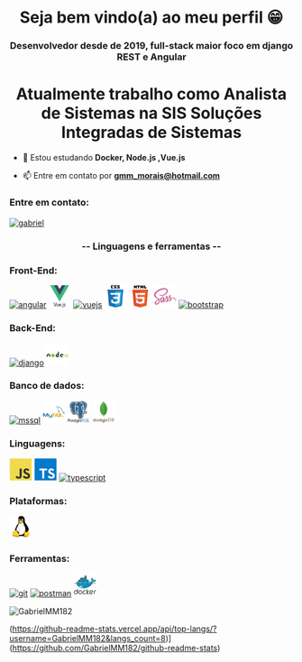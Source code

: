 <h1 align="center">Seja bem vindo(a) ao meu perfil 😁</h1>
<h3 align="center">Desenvolvedor desde de 2019, full-stack maior foco em django REST e Angular</h3>
<h1 align="center">Atualmente trabalho como Analista de Sistemas na SIS Soluções Integradas de Sistemas </h1>

- 🌱 Estou estudando **Docker, Node.js ,Vue.js**

- 📫 Entre em contato por **gmm_morais@hotmail.com**


<h3 align="left">Entre em contato:</h3>
<p align="left">
<a href="https://www.linkedin.com/in/gabriel-morais-552052174/" target="blank"><img align="center" src="https://raw.githubusercontent.com/rahuldkjain/github-profile-readme-generator/master/src/images/icons/Social/linked-in-alt.svg" alt="gabriel" height="30" width="40" /></a>
</p>

<h3 align="center"> -- Linguagens e ferramentas -- </h3>
<h3 align="left">Front-End:</h3>
<p align="left">
<a href="https://angular.io" target="_blank"> <img src="https://upload.wikimedia.org/wikipedia/commons/thumb/c/cf/Angular_full_color_logo.svg/2048px-Angular_full_color_logo.svg.png" alt="angular" width="40" height="40"/></a>
<a href="https://vuejs.org/" target="_blank"><img src="https://raw.githubusercontent.com/devicons/devicon/master/icons/vuejs/vuejs-original-wordmark.svg" alt="vuejs" width="40" height="40"/></a>
<a href="https://ionicframework.com/" target="_blank"><img src="https://cdn.jsdelivr.net/gh/devicons/devicon/icons/ionic/ionic-original.svg" alt="vuejs" width="40" height="40"/></a>
<a href="https://www.w3schools.com/css/" target="_blank"> <img src="https://raw.githubusercontent.com/devicons/devicon/master/icons/css3/css3-original-wordmark.svg" alt="css3" width="40" height="40"/></a>
<a href="https://www.w3.org/html/" target="_blank"><img src="https://raw.githubusercontent.com/devicons/devicon/master/icons/html5/html5-original-wordmark.svg" alt="html5" width="40" height="40"/></a>
<a href="https://sass-lang.com" target="_blank"><img src="https://raw.githubusercontent.com/devicons/devicon/master/icons/sass/sass-original.svg" alt="sass" width="40" height="40"/></a>
<a href="https://getbootstrap.com/" target="_blank"><img src="https://cdn.jsdelivr.net/gh/devicons/devicon/icons/bootstrap/bootstrap-plain.svg" alt="bootstrap" width="40" height="40"/></a>

</p>
<h3 align="left">Back-End:</h3>
<p align="left">
<a href="https://www.django-rest-framework.org/" target="_blank"><img src="https://cdn.jsdelivr.net/gh/devicons/devicon/icons/django/django-original.svg" alt="django" width="40" height="40"/></a>
<a href="https://nodejs.org" target="_blank"><img src="https://raw.githubusercontent.com/devicons/devicon/master/icons/nodejs/nodejs-original-wordmark.svg" alt="nodejs" width="40" height="40"/></a>
</p>
<h3 align="left">Banco de dados:</h3>
<p align="left">
<a href="https://www.microsoft.com/en-us/sql-server" target="_blank"><img src="https://www.svgrepo.com/show/303229/microsoft-sql-server-logo.svg" alt="mssql" width="40" height="40"/></a>
<a href="https://www.mysql.com/" target="_blank"><img src="https://raw.githubusercontent.com/devicons/devicon/master/icons/mysql/mysql-original-wordmark.svg" alt="mysql" width="40" height="40"/></a>
<a href="https://www.postgresql.org" target="_blank"><img src="https://raw.githubusercontent.com/devicons/devicon/master/icons/postgresql/postgresql-original-wordmark.svg" alt="postgresql" width="40" height="40"/></a>
<a href="https://www.mongodb.com/" target="_blank" rel="noreferrer"> <img src="https://raw.githubusercontent.com/devicons/devicon/master/icons/mongodb/mongodb-original-wordmark.svg" alt="mongodb" width="40" height="40"/></a>
</p>
<h3 align="left">Linguagens:</h3>
<p align="left">
<a href="https://developer.mozilla.org/en-US/docs/Web/JavaScript" target="_blank"><img src="https://raw.githubusercontent.com/devicons/devicon/master/icons/javascript/javascript-original.svg" alt="javascript" width="40" height="40"/></a>
<a href="https://www.typescriptlang.org/" target="_blank"><img src="https://raw.githubusercontent.com/devicons/devicon/master/icons/typescript/typescript-original.svg" alt="typescript" width="40" height="40"/></a>
<a href="https://www.python.org/" target="_blank"><img src="https://cdn.jsdelivr.net/gh/devicons/devicon/icons/python/python-original-wordmark.svg" alt="typescript" width="40" height="40"/></a>
</p>
</h3>
<h3 align="left">Plataformas:</h3>
<p align="left">
<a href="https://www.linux.org/" target="_blank"><img src="https://raw.githubusercontent.com/devicons/devicon/master/icons/linux/linux-original.svg" alt="linux" width="40" height="40"/></a>
</p>
<h3 align="left">Ferramentas:</h3>
<p align="left">
<a href="https://git-scm.com/" target="_blank"><img src="https://www.vectorlogo.zone/logos/git-scm/git-scm-icon.svg" alt="git" width="40" height="40"/></a>
<a href="https://postman.com" target="_blank"><img src="https://www.vectorlogo.zone/logos/getpostman/getpostman-icon.svg" alt="postman" width="40" height="40"/></a>
<a href="https://www.docker.com/" target="_blank"> <img src="https://raw.githubusercontent.com/devicons/devicon/master/icons/docker/docker-original-wordmark.svg" alt="docker" width="40" height="40"/></a>
</p>

<img align="center" width="100%" height="250px" src="https://github-readme-stats.vercel.app/api/top-langs/?username=GabrielMM182&langs_count=8" alt="GabrielMM182" />

(https://github-readme-stats.vercel.app/api/top-langs/?username=GabrielMM182&langs_count=8)](https://github.com/GabrielMM182/github-readme-stats)

